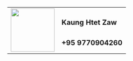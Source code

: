<table>
  <tr>
    <td rowspan="3">
      <img src="https://media.giphy.com/media/v1.Y2lkPTc5MGI3NjExM2NjMzhkN2NlYTMzYTY4YTk0ZGQxMjAyZDZhY2M5NjQyODBkN2Y3NCZjdD1z/gjrYDwbjnK8x36xZIO/giphy.gif"           width="100">
     <td>
   </tr>
   <tr>
       <td>
         <b>Kaung Htet Zaw</b>
       </td>
   </tr>
   <tr>
      <td>
         <b>+95 9770904260</b>
       </td>
   </tr>
</table>
